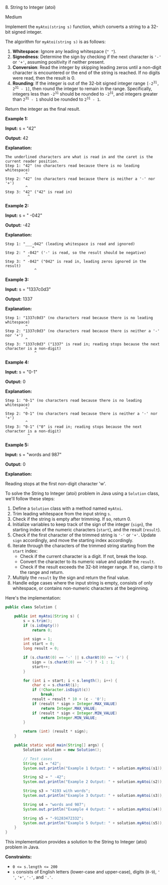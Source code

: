 8\. String to Integer (atoi)

Medium

Implement the `myAtoi(string s)` function, which converts a string to a 32-bit signed integer.

The algorithm for `myAtoi(string s)` is as follows:

1.  **Whitespace**: Ignore any leading whitespace (`" "`).
2.  **Signedness**: Determine the sign by checking if the next character is `'-'` or `'+'`, assuming positivity if neither present.
3.  **Conversion**: Read the integer by skipping leading zeros until a non-digit character is encountered or the end of the string is reached. If no digits were read, then the result is 0.
4.  **Rounding**: If the integer is out of the 32-bit signed integer range <code>[-2<sup>31</sup>, 2<sup>31</sup> - 1]</code>, then round the integer to remain in the range. Specifically, integers less than <code>-2<sup>31</sup></code> should be rounded to <code>-2<sup>31</sup></code>, and integers greater than <code>2<sup>31</sup> - 1</code> should be rounded to <code>2<sup>31</sup> - 1</code>.

Return the integer as the final result.

**Example 1:**

**Input:** s = "42"

**Output:** 42

**Explanation:**

    The underlined characters are what is read in and the caret is the current reader position.
    Step 1: "42" (no characters read because there is no leading whitespace)
             ^
    Step 2: "42" (no characters read because there is neither a '-' nor '+')
             ^
    Step 3: "42" ("42" is read in)
              ^ 

**Example 2:**

**Input:** s = " -042"

**Output:** \-42

**Explanation:**

    Step 1: "___-042" (leading whitespace is read and ignored)
                ^
    Step 2: " -042" ('-' is read, so the result should be negative)
              ^
    Step 3: " -042" ("042" is read in, leading zeros ignored in the result)
                 ^ 

**Example 3:**

**Input:** s = "1337c0d3"

**Output:** 1337

**Explanation:**

    Step 1: "1337c0d3" (no characters read because there is no leading whitespace)
             ^
    Step 2: "1337c0d3" (no characters read because there is neither a '-' nor '+')
             ^
    Step 3: "1337c0d3" ("1337" is read in; reading stops because the next character is a non-digit)
                 ^ 

**Example 4:**

**Input:** s = "0-1"

**Output:** 0

**Explanation:**

    Step 1: "0-1" (no characters read because there is no leading whitespace)
             ^
    Step 2: "0-1" (no characters read because there is neither a '-' nor '+')
             ^
    Step 3: "0-1" ("0" is read in; reading stops because the next character is a non-digit)
              ^ 

**Example 5:**

**Input:** s = "words and 987"

**Output:** 0

**Explanation:**

Reading stops at the first non-digit character 'w'.

To solve the String to Integer (atoi) problem in Java using a `Solution` class, we'll follow these steps:

1. Define a `Solution` class with a method named `myAtoi`.
2. Trim leading whitespace from the input string `s`.
3. Check if the string is empty after trimming. If so, return 0.
4. Initialize variables to keep track of the sign of the integer (`sign`), the starting index of the numeric characters (`start`), and the result (`result`).
5. Check if the first character of the trimmed string is `'-'` or `'+'`. Update `sign` accordingly, and move the starting index accordingly.
6. Iterate through the characters of the trimmed string starting from the `start` index:
   - Check if the current character is a digit. If not, break the loop.
   - Convert the character to its numeric value and update the `result`.
   - Check if the result exceeds the 32-bit integer range. If so, clamp it to the range and return.
7. Multiply the `result` by the sign and return the final value.
8. Handle edge cases where the input string is empty, consists of only whitespace, or contains non-numeric characters at the beginning.

Here's the implementation:

```java
public class Solution {

    public int myAtoi(String s) {
        s = s.trim();
        if (s.isEmpty())
            return 0;

        int sign = 1;
        int start = 0;
        long result = 0;

        if (s.charAt(0) == '-' || s.charAt(0) == '+') {
            sign = (s.charAt(0) == '-') ? -1 : 1;
            start++;
        }

        for (int i = start; i < s.length(); i++) {
            char c = s.charAt(i);
            if (!Character.isDigit(c))
                break;
            result = result * 10 + (c - '0');
            if (result * sign > Integer.MAX_VALUE)
                return Integer.MAX_VALUE;
            if (result * sign < Integer.MIN_VALUE)
                return Integer.MIN_VALUE;
        }

        return (int) (result * sign);
    }

    public static void main(String[] args) {
        Solution solution = new Solution();

        // Test cases
        String s1 = "42";
        System.out.println("Example 1 Output: " + solution.myAtoi(s1));

        String s2 = " -42";
        System.out.println("Example 2 Output: " + solution.myAtoi(s2));

        String s3 = "4193 with words";
        System.out.println("Example 3 Output: " + solution.myAtoi(s3));

        String s4 = "words and 987";
        System.out.println("Example 4 Output: " + solution.myAtoi(s4));

        String s5 = "-91283472332";
        System.out.println("Example 5 Output: " + solution.myAtoi(s5));
    }
}
```

This implementation provides a solution to the String to Integer (atoi) problem in Java.

**Constraints:**

*   `0 <= s.length <= 200`
*   `s` consists of English letters (lower-case and upper-case), digits (`0-9`), `' '`, `'+'`, `'-'`, and `'.'`.
